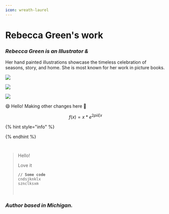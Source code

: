 ```yaml
---
icon: wreath-laurel
---
```


# Rebecca Green's work

### _Rebecca Green is an Illustrator &_&#x20;

Her hand painted illustrations showcase the timeless celebration of seasons, story, and home. She is most known for her work in picture books.

![](../../.gitbook/assets/driedbunches.png)

![](https://images.unsplash.com/photo-1641927676953-f12cc1b1a59a?crop=entropy\&cs=srgb\&fm=jpg\&ixid=M3wxOTcwMjR8MHwxfHJhbmRvbXx8fHx8fHx8fDE2OTA5NjQwMjB8\&ixlib=rb-4.0.3\&q=85)

![](../../.gitbook/assets/H93A9948.jpeg)

:smile: Hello! Making other changes here 🌼

$$f(x) = x * e^{2 pi i \xi x}$$



{% hint style="info" %}

{% endhint %}

<figure><img src="../../.gitbook/assets/CleanShot 2023-01-25 at 19.27.15@2x.png" alt=""><figcaption></figcaption></figure>

<figure><img src="../../.gitbook/assets/TheSpringDance_WS.jpeg" alt=""><figcaption></figcaption></figure>

>
>
> Hello!
>
> Love it
>
> <pre><code><strong>// Some code
> </strong>cndsjknklx
> sznclksxm
>
>
> </code></pre>

### _Author based in Michigan._
